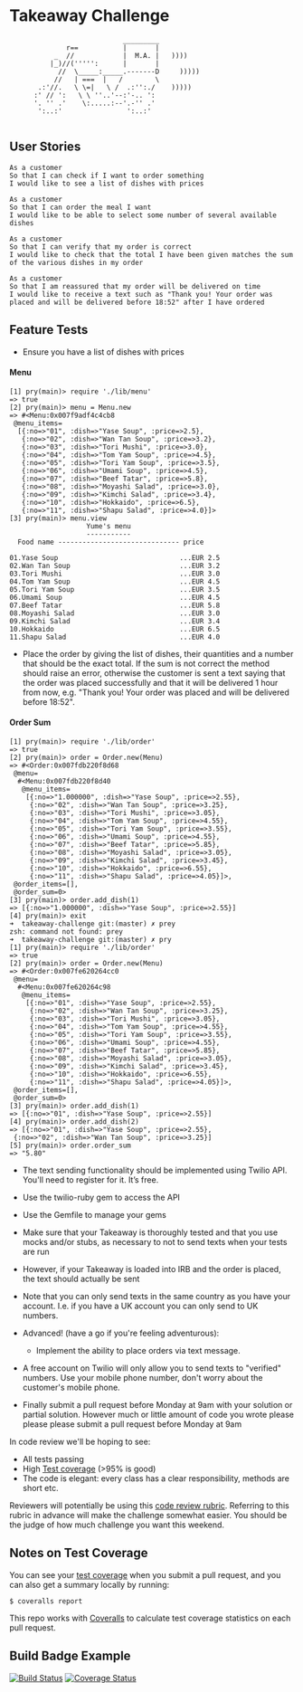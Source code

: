 Takeaway Challenge
==================
```
                            _________
              r==           |       |
           _  //            |  M.A. |   ))))
          |_)//(''''':      |       |
            //  \_____:_____.-------D     )))))
           //   | ===  |   /        \
       .:'//.   \ \=|   \ /  .:'':./    )))))
      :' // ':   \ \ ''..'--:'-.. ':
      '. '' .'    \:.....:--'.-'' .'
       ':..:'                ':..:'


 ```
## User Stories

```
As a customer
So that I can check if I want to order something
I would like to see a list of dishes with prices

As a customer
So that I can order the meal I want
I would like to be able to select some number of several available dishes

As a customer
So that I can verify that my order is correct
I would like to check that the total I have been given matches the sum of the various dishes in my order

As a customer
So that I am reassured that my order will be delivered on time
I would like to receive a text such as "Thank you! Your order was placed and will be delivered before 18:52" after I have ordered
```
## Feature Tests

* Ensure you have a list of dishes with prices
#### Menu
```
[1] pry(main)> require './lib/menu'
=> true
[2] pry(main)> menu = Menu.new
=> #<Menu:0x007f9adf4c4cb8
 @menu_items=
  [{:no=>"01", :dish=>"Yase Soup", :price=>2.5},
   {:no=>"02", :dish=>"Wan Tan Soup", :price=>3.2},
   {:no=>"03", :dish=>"Tori Mushi", :price=>3.0},
   {:no=>"04", :dish=>"Tom Yam Soup", :price=>4.5},
   {:no=>"05", :dish=>"Tori Yam Soup", :price=>3.5},
   {:no=>"06", :dish=>"Umami Soup", :price=>4.5},
   {:no=>"07", :dish=>"Beef Tatar", :price=>5.8},
   {:no=>"08", :dish=>"Moyashi Salad", :price=>3.0},
   {:no=>"09", :dish=>"Kimchi Salad", :price=>3.4},
   {:no=>"10", :dish=>"Hokkaido", :price=>6.5},
   {:no=>"11", :dish=>"Shapu Salad", :price=>4.0}]>
[3] pry(main)> menu.view
                   Yume's menu                    
                   -----------                    
  Food name ------------------------------ price  

01.Yase Soup                              ...EUR 2.5
02.Wan Tan Soup                           ...EUR 3.2
03.Tori Mushi                             ...EUR 3.0
04.Tom Yam Soup                           ...EUR 4.5
05.Tori Yam Soup                          ...EUR 3.5
06.Umami Soup                             ...EUR 4.5
07.Beef Tatar                             ...EUR 5.8
08.Moyashi Salad                          ...EUR 3.0
09.Kimchi Salad                           ...EUR 3.4
10.Hokkaido                               ...EUR 6.5
11.Shapu Salad                            ...EUR 4.0
```
* Place the order by giving the list of dishes, their quantities and a number that should be the exact total. If the sum is not correct the method should raise an error, otherwise the customer is sent a text saying that the order was placed successfully and that it will be delivered 1 hour from now, e.g. "Thank you! Your order was placed and will be delivered before 18:52".
#### Order Sum
```
[1] pry(main)> require './lib/order'
=> true
[2] pry(main)> order = Order.new(Menu)
=> #<Order:0x007fdb220f8d68
 @menu=
  #<Menu:0x007fdb220f8d40
   @menu_items=
    [{:no=>"1.000000", :dish=>"Yase Soup", :price=>2.55},
     {:no=>"02", :dish=>"Wan Tan Soup", :price=>3.25},
     {:no=>"03", :dish=>"Tori Mushi", :price=>3.05},
     {:no=>"04", :dish=>"Tom Yam Soup", :price=>4.55},
     {:no=>"05", :dish=>"Tori Yam Soup", :price=>3.55},
     {:no=>"06", :dish=>"Umami Soup", :price=>4.55},
     {:no=>"07", :dish=>"Beef Tatar", :price=>5.85},
     {:no=>"08", :dish=>"Moyashi Salad", :price=>3.05},
     {:no=>"09", :dish=>"Kimchi Salad", :price=>3.45},
     {:no=>"10", :dish=>"Hokkaido", :price=>6.55},
     {:no=>"11", :dish=>"Shapu Salad", :price=>4.05}]>,
 @order_items=[],
 @order_sum=0>
[3] pry(main)> order.add_dish(1)
=> [{:no=>"1.000000", :dish=>"Yase Soup", :price=>2.55}]
[4] pry(main)> exit
➜  takeaway-challenge git:(master) ✗ prey
zsh: command not found: prey
➜  takeaway-challenge git:(master) ✗ pry
[1] pry(main)> require './lib/order'
=> true
[2] pry(main)> order = Order.new(Menu)
=> #<Order:0x007fe620264cc0
 @menu=
  #<Menu:0x007fe620264c98
   @menu_items=
    [{:no=>"01", :dish=>"Yase Soup", :price=>2.55},
     {:no=>"02", :dish=>"Wan Tan Soup", :price=>3.25},
     {:no=>"03", :dish=>"Tori Mushi", :price=>3.05},
     {:no=>"04", :dish=>"Tom Yam Soup", :price=>4.55},
     {:no=>"05", :dish=>"Tori Yam Soup", :price=>3.55},
     {:no=>"06", :dish=>"Umami Soup", :price=>4.55},
     {:no=>"07", :dish=>"Beef Tatar", :price=>5.85},
     {:no=>"08", :dish=>"Moyashi Salad", :price=>3.05},
     {:no=>"09", :dish=>"Kimchi Salad", :price=>3.45},
     {:no=>"10", :dish=>"Hokkaido", :price=>6.55},
     {:no=>"11", :dish=>"Shapu Salad", :price=>4.05}]>,
 @order_items=[],
 @order_sum=0>
[3] pry(main)> order.add_dish(1)
=> [{:no=>"01", :dish=>"Yase Soup", :price=>2.55}]
[4] pry(main)> order.add_dish(2)
=> [{:no=>"01", :dish=>"Yase Soup", :price=>2.55},
 {:no=>"02", :dish=>"Wan Tan Soup", :price=>3.25}]
[5] pry(main)> order.order_sum
=> "5.80"
```

  

  * The text sending functionality should be implemented using Twilio API. You'll need to register for it. It’s free.
  * Use the twilio-ruby gem to access the API
  * Use the Gemfile to manage your gems
  * Make sure that your Takeaway is thoroughly tested and that you use mocks and/or stubs, as necessary to not to send texts when your tests are run
  * However, if your Takeaway is loaded into IRB and the order is placed, the text should actually be sent
  * Note that you can only send texts in the same country as you have your account. I.e. if you have a UK account you can only send to UK numbers.

* Advanced! (have a go if you're feeling adventurous):
  * Implement the ability to place orders via text message.

* A free account on Twilio will only allow you to send texts to "verified" numbers. Use your mobile phone number, don't worry about the customer's mobile phone.
* Finally submit a pull request before Monday at 9am with your solution or partial solution.  However much or little amount of code you wrote please please please submit a pull request before Monday at 9am


In code review we'll be hoping to see:

* All tests passing
* High [Test coverage](https://github.com/makersacademy/course/blob/master/pills/test_coverage.md) (>95% is good)
* The code is elegant: every class has a clear responsibility, methods are short etc.

Reviewers will potentially be using this [code review rubric](docs/review.md).  Referring to this rubric in advance will make the challenge somewhat easier.  You should be the judge of how much challenge you want this weekend.

Notes on Test Coverage
------------------

You can see your [test coverage](https://github.com/makersacademy/course/blob/master/pills/test_coverage.md) when you submit a pull request, and you can also get a summary locally by running:

```
$ coveralls report
```

This repo works with [Coveralls](https://coveralls.io/) to calculate test coverage statistics on each pull request.

Build Badge Example
------------------

[![Build Status](https://travis-ci.org/makersacademy/takeaway-challenge.svg?branch=master)](https://travis-ci.org/makersacademy/takeaway-challenge)
[![Coverage Status](https://coveralls.io/repos/makersacademy/takeaway-challenge/badge.png)](https://coveralls.io/r/makersacademy/takeaway-challenge)
